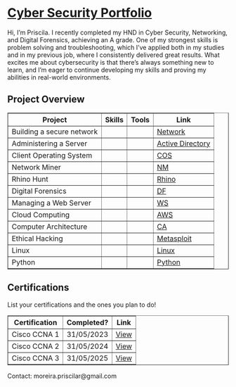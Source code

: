 <!DOCTYPE html>
<html>
<body>

<h1> <a href="www.linkedin.com/in/priscila-ribas-da-silva-89025a15a">Cyber Security Portfolio</a></h1>

<p>
    Hi, I’m Priscila. I recently completed my HND in Cyber Security, Networking, and Digital Forensics, achieving an A grade. One of my strongest skills is problem solving and troubleshooting, which I’ve applied both in my studies and in my previous job, where I consistently delivered great results. What excites me about cybersecurity is that there’s always something new to learn, and I’m eager to continue developing my skills and proving my abilities in real-world environments.
</p>

<h2>Project Overview</h2>
<table border="1">
    <tr>
        <th>Project</th>
        <th>Skills</th>
        <th>Tools</th>
        <th>Link</th>
    </tr>
    <tr>
        <td>Building a secure network</td>
        <td></td>
        <td></td>
        <td><a href="#">Network</a></td>
    </tr>
  <tr>
        <td>Administering a Server</td>
        <td></td>
        <td></td>
        <td><a href="#">Active Directory</a></td>
    </tr>
  <tr>
        <td>Client Operating System </td>
        <td></td>
        <td></td>
        <td><a href="#">COS</a></td>
    </tr>
  <tr>
        <td>Network Miner</td>
        <td></td>
        <td></td>
        <td><a href="#">NM</a></td>
    </tr>
  <tr>
        <td>Rhino Hunt</td>
        <td></td>
        <td></td>
        <td><a href="#">Rhino</a></td>
    </tr>
  <tr>
        <td>Digital Forensics </td>
        <td></td>
        <td></td>
        <td><a href="#">DF</a></td>
    </tr>
  <tr>
        <td>Managing a Web Server</td>
        <td></td>
        <td></td>
        <td><a href="#">WS</a></td>
    </tr>
  <tr>
        <td>Cloud Computing</td>
        <td></td>
        <td></td>
        <td><a href="#">AWS</a></td>
    </tr>
  <tr>
        <td>Computer Architecture </td>
        <td></td>
        <td></td>
        <td><a href="#">CA</a></td>
    </tr>
  <tr>
        <td>Ethical Hacking</td>
        <td></td>
        <td></td>
        <td><a href="#">Metasploit</a></td>
    </tr>
  <tr>
        <td>Linux</td>
        <td></td>
        <td></td>
        <td><a href="#">Linux</a></td>
    </tr>
  <tr>
        <td>Python</td>
        <td></td>
        <td></td>
        <td><a href="#">Python</a></td>
    </tr>
</table>

<h2>Certifications</h2>
<p>List your certifications and the ones you plan to do!</p>
<table border="1">
    <tr>
        <th>Certification</th>
        <th>Completed?</th>
        <th>Link</th>
    </tr>
    <tr>
        <td>Cisco CCNA 1</td>
        <td>31/05/2023 </td>
        <td><a href="#">View</a></td>
    </tr>
  <tr>
        <td>Cisco CCNA 2</td>
        <td>31/05/2024 </td>
        <td><a href="#">View</a></td>
    </tr>
  <tr>
        <td>Cisco CCNA 3</td>
        <td>31/05/2025 </td>
        <td><a href="#">View</a></td>
    </tr>
</table>

<p>Contact: moreira.priscilar@gmail.com</p>

</body>
</html>
